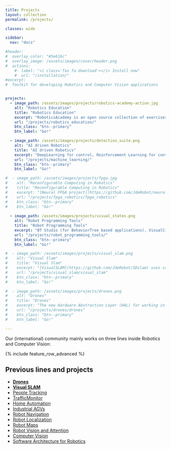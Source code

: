 ```yaml
---
title: Projects
layout: collection
permalink: /projects/

classes: wide

sidebar:
  nav: "docs"

#header:
#  overlay_color: "#5e616c"
#  overlay_image: /assets/images/cover/header.png
#  actions:
    #- label: "<i class='fas fa-download'></i> Install now"
    #  url: "/installation/"
#excerpt: 
#  Toolkit for developing Robotics and Computer Vision applications


projects:
  - image_path: /assets/images/projects/robotics-academy-action.jpg
    alt: "Robotics Education"
    title: "Robotics Education"
    excerpt: "RoboticsAcademy is an open source collection of exercises to learn robotics in a practical way. Programmed in Python, Gazebo simulator and ROS middleware are used."
    url: "/projects/robotics_education/"
    btn_class: "btn--primary"
    btn_label: "Go!"

  - image_path: /assets/images/projects/detection_suite.png
    alt: "AI driven Robotics"
    title: "AI driven Robotics"
    excerpt: "DeepLearning for control, Reinforcement Learning for control, Deeplearnig for visual object detection..."
    url: "/projects/machine_learning/"
    btn_class: "btn--primary"
    btn_label: "Go!"

#  - image_path: /assets/images/projects/fpga.jpg
#    alt: "Reconfigurable Computing in Robotics"
#    title: "Reconfigurable Computing in Robotics"
#    excerpt: "[Neural FPGA project](https://github.com/JdeRobot/neuralFPGA) goal is to produce custom hardware able to do inference with generic neural networks. We rely on hardware simulations and real FPGAs."
#    url: "/projects/fpga_robotics/fpga_robotics"
#    btn_class: "btn--primary"
#    btn_label: "Go!" 
  
  - image_path: /assets/images/projects/visual_states.png
    alt: "Robot Programming Tools"
    title: "Robot Programming Tools" 
    excerpt: "BT Studio (for BehaviorTree based applications), VisualCircuit (visual robot programming), FPGA-Robotics (robot programming in Verilog), dockerized RoboticsBackend..."
    url: "/projects/robot_programming_tools/"
    btn_class: "btn--primary"
    btn_label: "Go!"

#  - image_path: /assets/images/projects/visual_slam.png
#    alt: "Visual Slam"
#    title: "Visual Slam"
#    excerpt: "[VisualSLAM](https://github.com/JdeRobot/SDslam) uses computer vision to locate a 3D camera with 6 degrees of freedom inside a unknown environment and, at the same time, create a map of this environment."
#    url: "/projects/visual_slam/visual_slam"
#    btn_class: "btn--primary"
#    btn_label: "Go!"

#  - image_path: /assets/images/projects/drones.png
#    alt: "Drones"
#    title: "Drones"
#    excerpt: "The new Hardware Abstraction Layer (HAL) for working in robotic applications for Unmanned Aerial Vehicles (UAVs) in JdeRobot is based on using ROS/Gazebo, PX4 and MavROS."
#    url: "/projects/drones/drones"
#    btn_class: "btn--primary"
#    btn_label: "Go!"   

---
```



Our (international) community mainly works on three lines inside Robotics and Computer Vision:

{% include feature_row_advanced %}


## Previous lines and projects

<!--- [**Robot Programming Tools**](/projects/robots_programming_tools/)-->

- [**Drones**](/projects/drones/drones)
- [**Visual SLAM**](/projects/visual_slam/visual_slam)
- [People Tracking](http://wiki.jderobot.org/ElderCare)
- [TrafficMonitor](http://wiki.jderobot.org/TrafficMonitor)
- [Home Automation](http://wiki.jderobot.org/Surveillance)
- [Industrial AGVs](http://wiki.jderobot.org/AutoRob)
- [Robot Navigation](http://wiki.jderobot.org/RobotNavigationLocalization)
- [Robot Localization](http://wiki.jderobot.org/RobotLocalization)
- [Robot Maps](http://wiki.jderobot.org/RobotMaps)
- [Robot Vision and Attention](http://wiki.jderobot.org/RobotVision)
- [Computer Vision](http://wiki.jderobot.org/ComputerVision)
- [Software Architecture for Robotics](http://wiki.jderobot.org/SoftwareArchitecture)
